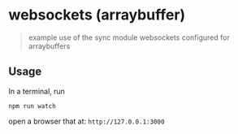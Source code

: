 # websockets (arraybuffer)

> example use of the sync module websockets configured for arraybuffers

## Usage

In a terminal, run
```
npm run watch
```

open a browser that at: `http://127.0.0.1:3000`
